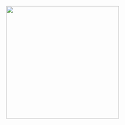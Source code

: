 <p align="center">
  <img src="https://github.com/mcthomas/mcthomas/blob/9136ebabd939df3d412083d3c49b51674447cefc/3d.svg" height="300"/>
</p>
